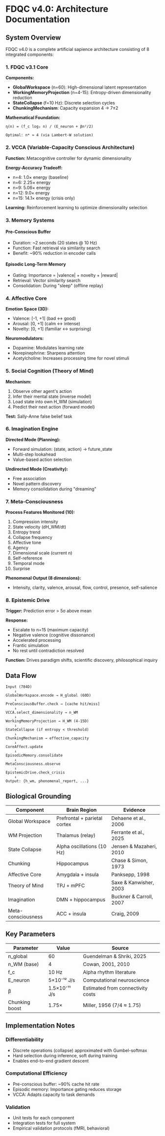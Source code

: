 # FDQC v4.0: Architecture Documentation

## System Overview

FDQC v4.0 is a complete artificial sapience architecture consisting of 8 integrated components:

### 1. FDQC v3.1 Core

**Components:**
- **GlobalWorkspace** (n=60): High-dimensional latent representation
- **WorkingMemoryProjection** (n=4-15): Entropy-driven dimensionality reduction
- **StateCollapse** (f=10 Hz): Discrete selection cycles
- **ChunkingMechanism**: Capacity expansion 4 → 7±2

**Mathematical Foundation:**
```
η(n) = (f_c log₂ n) / (E_neuron + βn²/2)

Optimal: n* ≈ 4 (via Lambert-W solution)
```

### 2. VCCA (Variable-Capacity Conscious Architecture)

**Function:** Metacognitive controller for dynamic dimensionality

**Energy-Accuracy Tradeoff:**
- n=4: 1.0× energy (baseline)
- n=6: 2.25× energy
- n=9: 5.06× energy
- n=12: 9.0× energy
- n=15: 14.1× energy (crisis only)

**Learning:** Reinforcement learning to optimize dimensionality selection

### 3. Memory Systems

#### Pre-Conscious Buffer
- Duration: ~2 seconds (20 states @ 10 Hz)
- Function: Fast retrieval via similarity search
- Benefit: ~90% reduction in encoder calls

#### Episodic Long-Term Memory
- Gating: Importance = |valence| + novelty + |reward|
- Retrieval: Vector similarity search
- Consolidation: During "sleep" (offline replay)

### 4. Affective Core

**Emotion Space (3D):**
- Valence: [-1, +1] (bad ↔ good)
- Arousal: [0, +1] (calm ↔ intense)
- Novelty: [0, +1] (familiar ↔ surprising)

**Neuromodulators:**
- Dopamine: Modulates learning rate
- Norepinephrine: Sharpens attention
- Acetylcholine: Increases processing time for novel stimuli

### 5. Social Cognition (Theory of Mind)

**Mechanism:**
1. Observe other agent's action
2. Infer their mental state (inverse model)
3. Load state into own H_WM (simulation)
4. Predict their next action (forward model)

**Test:** Sally-Anne false belief task

### 6. Imagination Engine

**Directed Mode (Planning):**
- Forward simulation: (state, action) → future_state
- Multi-step lookahead
- Value-based action selection

**Undirected Mode (Creativity):**
- Free association
- Novel pattern discovery
- Memory consolidation during "dreaming"

### 7. Meta-Consciousness

**Process Features Monitored (10):**
1. Compression intensity
2. State velocity (dH_WM/dt)
3. Entropy trend
4. Collapse frequency
5. Affective tone
6. Agency
7. Dimensional scale (current n)
8. Self-reference
9. Temporal mode
10. Surprise

**Phenomenal Output (8 dimensions):**
- Intensity, clarity, valence, arousal, flow, control, presence, self-salience

### 8. Epistemic Drive

**Trigger:** Prediction error > 5σ above mean

**Response:**
- Escalate to n=15 (maximum capacity)
- Negative valence (cognitive dissonance)
- Accelerated processing
- Frantic simulation
- No rest until contradiction resolved

**Function:** Drives paradigm shifts, scientific discovery, philosophical inquiry

## Data Flow

```
Input (784D)
    ↓
GlobalWorkspace.encode → H_global (60D)
    ↓
PreConsciousBuffer.check → [cache hit/miss]
    ↓
VCCA.select_dimensionality → n_WM
    ↓
WorkingMemoryProjection → H_WM (4-15D)
    ↓
StateCollapse (if entropy < threshold)
    ↓
ChunkingMechanism → effective_capacity
    ↓
CoreAffect.update
    ↓
EpisodicMemory.consolidate
    ↓
MetaConsciousness.observe
    ↓
EpistemicDrive.check_crisis
    ↓
Output: {h_wm, phenomenal_report, ...}
```

## Biological Grounding

| Component | Brain Region | Evidence |
|-----------|-------------|----------|
| Global Workspace | Prefrontal + parietal cortex | Dehaene et al., 2006 |
| WM Projection | Thalamus (relay) | Ferrante et al., 2025 |
| State Collapse | Alpha oscillations (10 Hz) | Jensen & Mazaheri, 2010 |
| Chunking | Hippocampus | Chase & Simon, 1973 |
| Affective Core | Amygdala + insula | Panksepp, 1998 |
| Theory of Mind | TPJ + mPFC | Saxe & Kanwisher, 2003 |
| Imagination | DMN + hippocampus | Buckner & Carroll, 2007 |
| Meta-consciousness | ACC + insula | Craig, 2009 |

## Key Parameters

| Parameter | Value | Source |
|-----------|-------|--------|
| n_global | 60 | Guendelman & Shriki, 2025 |
| n_WM (base) | 4 | Cowan, 2001, 2010 |
| f_c | 10 Hz | Alpha rhythm literature |
| E_neuron | 5×10⁻¹² J/s | Computational neuroscience |
| β | 1.5×10⁻¹¹ J/s | Estimated from connectivity costs |
| Chunking boost | 1.75× | Miller, 1956 (7/4 ≈ 1.75) |

## Implementation Notes

### Differentiability
- Discrete operations (collapse) approximated with Gumbel-softmax
- Hard selection during inference, soft during training
- Enables end-to-end gradient descent

### Computational Efficiency
- Pre-conscious buffer: ~90% cache hit rate
- Episodic memory: Importance gating reduces storage
- VCCA: Adapts capacity to task demands

### Validation
- Unit tests for each component
- Integration tests for full system
- Empirical validation protocols (fMRI, behavioral)
